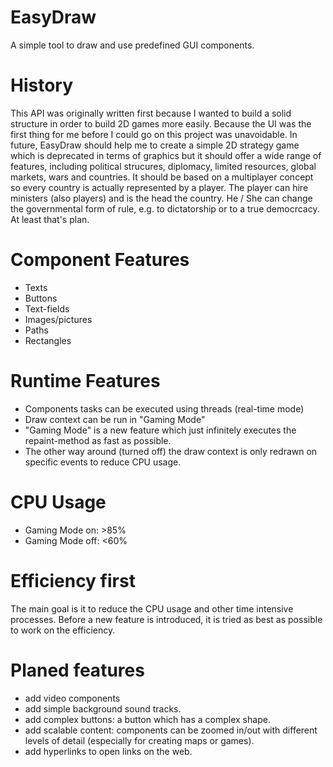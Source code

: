 # EasyDraw
A simple tool to draw and use predefined GUI components.


# History
This API was originally written first because I wanted to build a solid structure in order
to build 2D games more easily.
Because the UI was the first thing for me before I could go on this project was unavoidable.
In future,
EasyDraw should help me to create a simple 2D strategy game which is deprecated in terms of graphics
but it should offer a wide range of features,
including political strucures, diplomacy, limited resources, global markets, wars and countries.
It should be based on a multiplayer concept so every country is actually represented by a player.
The player can hire ministers (also players) and is the head the country.
He / She can change the governmental form of rule,
e.g. to dictatorship or to a true democrcacy.
At least that's plan.


# Component Features
- Texts
- Buttons
- Text-fields
- Images/pictures
- Paths
- Rectangles


# Runtime Features
- Components tasks can be executed using threads (real-time mode)
- Draw context can be run in "Gaming Mode"
- "Gaming Mode" is a new feature which just infinitely executes the repaint-method as fast as possible.
- The other way around (turned off) the draw context is only redrawn on specific events to reduce CPU usage.


# CPU Usage
- Gaming Mode on: >85%
- Gaming Mode off: <60%


# Efficiency first
The main goal is it to reduce the CPU usage and other time intensive processes.
Before a new feature is introduced,
it is tried as best as possible to work on the efficiency.


# Planed features
- add video components
- add simple background sound tracks.
- add complex buttons: a button which has a complex shape.
- add scalable content: components can be zoomed in/out with different levels of detail (especially for creating maps or games).
- add hyperlinks to open links on the web.
